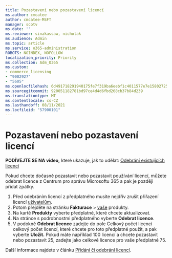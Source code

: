 ```yaml
---
title: Pozastavení nebo pozastavení licencí
ms.author: cmcatee
author: cmcatee-MSFT
manager: scotv
ms.date: ''
ms.reviewer: sinakassaw, nicholak
ms.audience: Admin
ms.topic: article
ms.service: o365-administration
ROBOTS: NOINDEX, NOFOLLOW
localization_priority: Priority
ms.collection: Adm_O365
ms.custom:
- commerce_licensing
- "9002927"
- "5605"
ms.openlocfilehash: 6d491718291940175fe7f319ba6eebf1c4011577e7e15802725a3c5baa77db25
ms.sourcegitcommit: 920051182781bd97ce4d4d6fbd268cb37b84d239
ms.translationtype: MT
ms.contentlocale: cs-CZ
ms.lasthandoff: 08/11/2021
ms.locfileid: "57900101"
---
```

# <a name="suspend-or-pause-licenses"></a>Pozastavení nebo pozastavení licencí

**PODÍVEJTE SE NA video,** které ukazuje, jak to udělat: [Odebrání existujících licencí](https://go.microsoft.com/fwlink/p/?linkid=2154938)

Pokud chcete dočasně pozastavit nebo pozastavit používání licencí, můžete odebrat licence z Centrum pro správu Microsoftu 365 a pak je později přidat zpátky.

1. Před odebráním licencí z předplatného musíte nejdřív zrušit přiřazení licencí [uživatelům](https://docs.microsoft.com/microsoft-365/admin/manage/remove-licenses-from-users).
2. Potom přejděte na stránku **Fakturace**  >  [vaše](https://go.microsoft.com/fwlink/p/?linkid=842054) produkty.
3. Na kartě **Produkty** vyberte předplatné, které chcete aktualizovat.
4. Na stránce s podrobnostmi předplatného vyberte **Odebrat licence**.
5. V podokně **Odebrat licence** zadejte  do pole Celkový počet licencí celkový počet licencí, které chcete pro toto předplatné použít, a pak vyberte **Uložit.** Pokud máte například 100 licencí a chcete pozastavit nebo pozastavit 25, zadejte jako celkové licence pro vaše předplatné 75.

Další informace najdete v článku [Přidání či odebrání licencí](https://docs.microsoft.com/microsoft-365/commerce/licenses/buy-licenses).